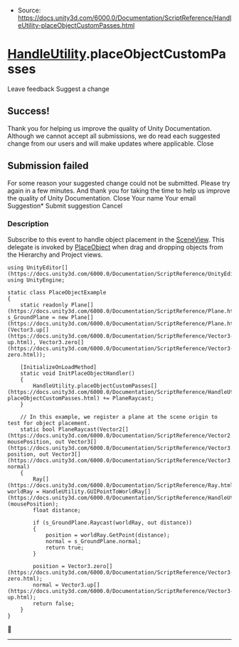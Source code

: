 * Source: https://docs.unity3d.com/6000.0/Documentation/ScriptReference/HandleUtility-placeObjectCustomPasses.html

#  [HandleUtility](https://docs.unity3d.com/6000.0/Documentation/ScriptReference/HandleUtility.html).placeObjectCustomPasses
Leave feedback
Suggest a change
## Success!
Thank you for helping us improve the quality of Unity Documentation. Although we cannot accept all submissions, we do read each suggested change from our users and will make updates where applicable.
Close
## Submission failed
For some reason your suggested change could not be submitted. Please <a>try again</a> in a few minutes. And thank you for taking the time to help us improve the quality of Unity Documentation.
Close
Your name Your email Suggestion* Submit suggestion
Cancel
### Description
Subscribe to this event to handle object placement in the [SceneView](https://docs.unity3d.com/6000.0/Documentation/ScriptReference/SceneView.html).
This delegate is invoked by [PlaceObject](https://docs.unity3d.com/6000.0/Documentation/ScriptReference/HandleUtility.PlaceObject.html) when drag and dropping objects from the Hierarchy and Project views.
```
using UnityEditor[](https://docs.unity3d.com/6000.0/Documentation/ScriptReference/UnityEditor.html);
using UnityEngine;  
  
static class PlaceObjectExample
{
    static readonly Plane[](https://docs.unity3d.com/6000.0/Documentation/ScriptReference/Plane.html) s_GroundPlane = new Plane[](https://docs.unity3d.com/6000.0/Documentation/ScriptReference/Plane.html)(Vector3.up[](https://docs.unity3d.com/6000.0/Documentation/ScriptReference/Vector3-up.html), Vector3.zero[](https://docs.unity3d.com/6000.0/Documentation/ScriptReference/Vector3-zero.html));  
  
    [InitializeOnLoadMethod]
    static void InitPlaceObjectHandler()
    {
        HandleUtility.placeObjectCustomPasses[](https://docs.unity3d.com/6000.0/Documentation/ScriptReference/HandleUtility-placeObjectCustomPasses.html) += PlaneRaycast;
    }  
  
    // In this example, we register a plane at the scene origin to test for object placement.
    static bool PlaneRaycast(Vector2[](https://docs.unity3d.com/6000.0/Documentation/ScriptReference/Vector2.html) mousePosition, out Vector3[](https://docs.unity3d.com/6000.0/Documentation/ScriptReference/Vector3.html) position, out Vector3[](https://docs.unity3d.com/6000.0/Documentation/ScriptReference/Vector3.html) normal)
    {
        Ray[](https://docs.unity3d.com/6000.0/Documentation/ScriptReference/Ray.html) worldRay = HandleUtility.GUIPointToWorldRay[](https://docs.unity3d.com/6000.0/Documentation/ScriptReference/HandleUtility.GUIPointToWorldRay.html)(mousePosition);
        float distance;  
  
        if (s_GroundPlane.Raycast(worldRay, out distance))
        {
            position = worldRay.GetPoint(distance);
            normal = s_GroundPlane.normal;
            return true;
        }  
  
        position = Vector3.zero[](https://docs.unity3d.com/6000.0/Documentation/ScriptReference/Vector3-zero.html);
        normal = Vector3.up[](https://docs.unity3d.com/6000.0/Documentation/ScriptReference/Vector3-up.html);
        return false;
    }
}

```

* * *
